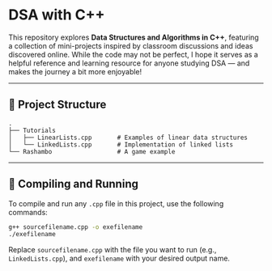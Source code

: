 # DSA with C++

This repository explores **Data Structures and Algorithms in C++**, featuring a collection of mini-projects inspired by classroom discussions and ideas discovered online. While the code may not be perfect, I hope it serves as a helpful reference and learning resource for anyone studying DSA — and makes the journey a bit more enjoyable!

---

## 📂 Project Structure

```text
.
├── Tutorials
│   ├── LinearLists.cpp       # Examples of linear data structures
│   └── LinkedLists.cpp       # Implementation of linked lists
└── Rashambo                  # A game example
```

---

## 🧪 Compiling and Running

To compile and run any `.cpp` file in this project, use the following commands:

```bash
g++ sourcefilename.cpp -o exefilename
./exefilename
```

Replace `sourcefilename.cpp` with the file you want to run (e.g., `LinkedLists.cpp`), and `exefilename` with your desired output name.
